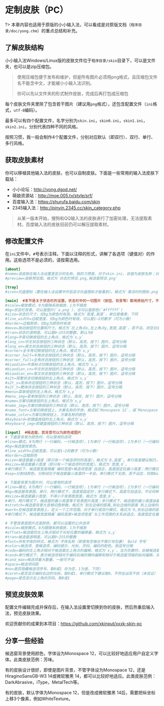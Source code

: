 # 定制皮肤（PC）

?> 本章内容也适用于原版的小小输入法，可以看成是对原版文档（`程序目录/doc/yong.chm`）的重点总结和补充。

## 了解皮肤结构

小小输入法Windows/Linux版的皮肤文件位于`程序目录/skin`目录下，可以是文件夹，也可以是zip压缩包。

>  使用压缩包便于发布和维护，但是所有图片必须用png格式，且压缩包文件名不能含中文，才能被小小输入法识别。
>
>  你可以先以文件夹的形式制作皮肤，完成后再打包成压缩包

每个皮肤文件夹里除了包含若干图片（建议用`png`格式），还包含配置文件（`ini`格式，`utf-8`编码）。 

最多可以有四个配置文件，名字分别为`skin.ini`，`skin0.ini`，`skin1.ini`，`skin2.ini`，分别代表四种不同的风格。 

按照习惯，我一般会制作4个配置文件，分别对应默认（即双行）、双行、单行、多行风格。

## 获取皮肤素材

你可以移植其他输入法的皮肤，也可以自制皮肤。下面是一些常用的输入法皮肤下载站：

* 小小论坛：http://yong.dgod.net/
* 萌娘资源站：http://moe.005.tv/style/srf/
* 百度输入法：https://shurufa.baidu.com/skin
* 2345输入法：http://pinyin.2345.cc/skin_category.php

>  从某一版本开始，搜狗和QQ输入法的皮肤进行了加密处理，无法提取素材。百度输入法的皮肤目前仍可以解压提取素材。

## 修改配置文件

在`ini`文件中，`#`号表示注释。下面以注释的形式，讲解了各选项（键值对）的作用。这些选项不是必须的，请按需选用。  

```ini
[about]
#name=该皮肤在输入法设置里显示的名称。我的习惯是，对于skin.ini，该值为皮肤名称；对于skin0.ini，该值为`两行`；对于skin1.ini，该值为`单行`；对于skin2.ini，该值为`多行`
#preview=皮肤预览图。格式为`状态栏预览.png,候选窗预览.png`

[tray]
#icon=托盘图标（要在输入法设置中开启显示托盘图标才能看到）。格式为`激活时的图标.png 不激活时的图标.png`

[main]  #本节是关于状态栏的设置。状态栏中的一切图片（按钮、背景等）都用原始尺寸，不支持缩放
#scale=缩放模式。0为跟随系统缩放，1为不缩放
#bg=状态栏背景。可以是图片(`a.png`)，也可以是颜色(`#ffffff`)
#size=状态栏尺寸，仅bg为颜色时有效。格式为`宽度,高度`，单位是像素，下同
#line_width=边框宽度，仅bg为颜色时有效。可以是1~2的数字（可为小数）
#border=边框颜色，仅bg为颜色时有效
#move=拖动按钮的位置和尺寸。格式为`左上角点x,左上角点y,宽度,高度`，若不设，则空白处均可拖动
#tran=状态栏透明度。可以是0~255的整数，默认为0
#lang=中英切换按钮的左上角点。格式为`x,y`
#lang_cn=中文状态按钮的三种状态（默认，高亮，按下）图片，逗号分隔
#lang_en=英文状态按钮的三种状态（默认，高亮，按下）图片，逗号分隔
#corner=全半角切换按钮的左上角点。格式为`x,y`
#corner_half=半角状态按钮的三种状态（默认，高亮，按下）图片，逗号分隔
#corner_full=全角状态按钮的三种状态（默认，高亮，按下）图片，逗号分隔
#biaodian=中英标点切换按钮的左上角点。格式为`x,y`
#biaodian_cn=中文状态按钮的三种状态（默认，高亮，按下）图片，逗号分隔
#biaodian_en=英文状态按钮的三种状态（默认，高亮，按下）图片，逗号分隔
#s2t=简繁状态切换按钮的左上角点。格式为`x,y`
#s2t_s=简体状态按钮的三种状态（默认，高亮，按下）图片，逗号分隔
#s2t_t=繁体状态按钮的三种状态（默认，高亮，按下）图片，逗号分隔
#menu=菜单按钮的左上角点。格式为`x,y`
#menu_img=菜单按钮的三种状态（默认，高亮，按下）图片，逗号分隔
#name=方案切换按钮的左上角点。格式为`x,y`
#name_img=方案切换按钮的三种状态（默认，高亮，按下）图片，逗号分隔
#name_font=方案切换按钮上，方案名称的字体，格式如`Monospace 12`，或`Monospace Bold 12`
#name_color=方案切换按钮上，方案名称的颜色
#keyboard=软键盘按钮的左上角点。格式为`x,y`
#keyboard_img=软键盘按钮的三种状态（默认，高亮，按下）图片，逗号分隔

[input]  #候选窗，其背景可以为颜色或图片
# 下面是背景为颜色时，可以使用的选项
#line=模式。0为两行（一行编码，一行候选项），1为单行（一行候选项），2为多行（一行编码，多行候选项）
#bg=候选窗背景色。
#line_width=边框宽度。可以是1~2的数字（可为小数）
#border=边框颜色
#size=候选窗最小高度（即只有一个候选项时的高度）。格式为`0,高度`。单行高度建议取25，两行或多行取50。
#msize=候选窗最小宽度（即只有一个候选项时的宽度）。格式为`宽度,0`。
#单行模式下，候选窗宽度随着`编码宽度+候选项宽度`自适应，高度固定在最小高度；两行模式下，候选窗宽度随着`max(编码宽度,候选项宽度)`自适应，高度固定在最小高度；多行模式下，候选窗宽度随着`max(编码宽度,候选项宽度)`自适应，高度随着`编码高度+候选项高度`自适应。
#sep=分割线颜色。分割线位于候选窗最小高度的一半处。单行模式下无效。若不设定，则取border值

# 下面是背景为图片时，可以使用的选项
#line=模式。0为两行（一行编码，一行候选项），1为单行（一行候选项），2为多行（一行编码，多行候选项）
#bg=候选窗背景图。单行、两行模式下，高度是固定的；多行模式下，高度可自适应。不论何种模式，宽度均可自适应
#msize=候选窗最小宽度，不得小于背景图宽度。格式为`宽度,0`。
#单行、两行模式下，候选窗的最小高度等于背景图片高度；多行模式下，候选窗的最小高度由最大候选项数量决定。
#stretch=候选窗背景九宫格切图参数。格式为`到左边缘的距离,到右边缘的距离 到上边缘的距离,到下边缘的距离`。在多行模式下，到下边缘的距离最好调大点，否则可能会拉伸失败。
#work=在候选窗背景图上，定义一个工作范围。对于单行或双行模式，格式为`0,到右边缘的距离`；对于多行模式，格式为`0,到右边缘的距离 到下边缘的距离`。当编码和候选项的尺寸超出此范围，就会触发stretch拉伸背景图，最终调节到编码和候选项刚好都在此范围内。
#单行模式下，候选窗宽度随着`编码宽度+候选项宽度`与工作范围的关系自适应，高度固定在最小高度；两行模式下，候选窗宽度随着`max(编码宽度,候选项宽度)`与工作范围的关系自适应，高度固定在最小高度；多行模式下，候选窗宽度随着`max(编码宽度,候选项宽度)`与工作范围的关系自适应，高度随着`编码高度+候选项高度`与工作范围的关系自适应。

# 不管背景是图片还是颜色，都可以设置的公共选项
#scale=缩放模式。0为跟随系统缩放，1为不缩放
#offset=候选窗的左上角点相对于光标位置的偏移量。格式为`x,y`
#tran=候选窗透明度。可以是0~255的整数
#font=所有字体的样式。格式为`字体名称（即使有空格也不需引号包裹） Bold 字号`
#color=候选项、首候选项、编码提示、光标、页码、编码的颜色。用逗号分隔
#code=编码的左上角点相对于候选窗左上角点的偏移。格式为`x,y`。当为负数时，会被候选窗左边缘裁剪。建议不要超过候选窗的最小尺寸，否则表现无法预期。
#cand=单行模式下，表示候选项相对于编码右端的横向偏移和相对于候选窗顶端的纵向偏移。双行或多行模式下，表示候选项相对于候选窗左上角点的偏移。格式为`x,y`。当为负数时，会被候选窗左边缘裁剪。建议不要超过候选窗的最小尺寸，否则表现无法预期。
#cand_max=候选项最大数量，一般可不设
#space=候选项间距
#no=是否隐藏候选项序号。取0或1（0为否，1为是，下同）
#caret=是否显示编码右边的光标。取0或1，单行模式下建议取0，不然会出现干扰（未验证）
#page=是否显示右上角的页码。取0或1
```

## 预览皮肤效果

配置文件编辑完成并保存后，在输入法设置里切换到你的皮肤，然后热重启输入法，预览皮肤效果。

欢迎贡献你的成果到本项目：https://github.com/xkinput/xxxk-skin-pc

## 分享一些经验

候选窗背景使用颜色，字体设为Monospace 12，可以比较好地适应用户自定义字体。此类皮肤范例：芳味。

有的皮肤设计很好，即使是图片背景，不管字体设为Monospace 12，还是HiraginoSansGB-W3 14或微软雅黑 14，都可以比较好地适应。此类皮肤范例：DarkAbrasive，iType，MetalTech等。

有的皮肤，默认字体为Monospace 12，但是改成微软雅黑 14后，需要把纵坐标上移3个像素，例如WhiteTexture。